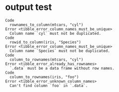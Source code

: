 # output test

    Code
      rownames_to_column(mtcars, "cyl")
    Error <tibble_error_column_names_must_be_unique>
      Column name `cyl` must not be duplicated.
    Code
      rowid_to_column(iris, "Species")
    Error <tibble_error_column_names_must_be_unique>
      Column name `Species` must not be duplicated.
    Code
      column_to_rownames(mtcars, "cyl")
    Error <tibble_error_already_has_rownames>
      `.data` must be a data frame without row names.
    Code
      column_to_rownames(iris, "foo")
    Error <tibble_error_unknown_column_names>
      Can't find column `foo` in `.data`.

